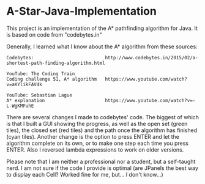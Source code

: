 # A-Star-Java-Implementation
This project is an implementation of the A* pathfinding algorithm for Java. It is based on code from "codebytes.in"

Generally, I learned what I know about the A* algorithm from these sources:

    Codebytes:                          http://www.codebytes.in/2015/02/a-shortest-path-finding-algorithm.html
    
    YouTube: The Coding Train
    Coding challenge 51, A* algorithm   https://www.youtube.com/watch?v=aKYlikFAV4k
    
    YouTube: Sebastian Lague
    A* explanation                      https://www.youtube.com/watch?v=-L-WgKMFuhE
    

There are several changes I made to codebytes' code.
The biggest of which is that I built a GUI showing the progress,
as well as the open set (green tiles), the closed set (red tiles) and the path once the algorithm has finished (cyan tiles).
Another change is the option to press ENTER and let the algorithm complete on its own, or to make one step each time you press ENTER.
Also I reversed lambda expressions to work on older versions.

Please note that I am neither a professional nor a student, but a self-taught nerd. I am not sure if the code I provide is optimal
(are JPanels the best way to display each Cell? Worked fine for me, but... I don't know...)
